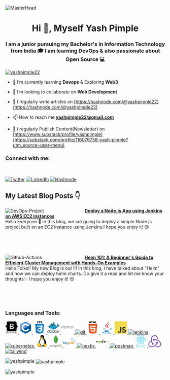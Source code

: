 ![MasterHead](https://raw.githubusercontent.com/halfrost/halfrost/master/icons/header_.png)
<h1 align="center">Hi 👋, Myself Yash Pimple</h1>
<h3 align="center">I am a junior pursuing my Bachelor's in Information Technology from India 🎓 I am learning DevOps & also passionate about Open Source 💻</h3>


<p align="left"> <a href="https://twitter.com/yashpimple22" target="blank"><img src="https://img.shields.io/twitter/follow/yashpimple22?logo=twitter&style=for-the-badge" alt="yashpimple22" /></a> </p>


- 🌱 I’m currently learning **Devops** & Exploring **Web3**

- 👯 I’m looking to collaborate on **Web Development**

- 📝 I regularly write articles on [https://hashnode.com/@yashpimple22](https://hashnode.com/@yashpimple22)

- 📫 How to reach me **yashpimple22@gmail.com**

- 📰 I regularly Publish Content(Newsletter) on [https://www.substack/profile/yashpimple](https://substack.com/profile/116076738-yash-pimple?utm_source=user-menu)


<h3 align="left">Connect with me:</h3>
</br>

[![Twitter](https://img.shields.io/badge/Twitter-%231DA1F2.svg?style=for-the-badge&logo=Twitter&logoColor=white)](https://twitter.com/Yashpimple22)
[![LinkedIn](https://img.shields.io/badge/linkedin-%230077B5.svg?style=for-the-badge&logo=linkedin&logoColor=white)](https://www.linkedin.com/in/yash-pimple/)
[![Hashnode](https://img.shields.io/badge/Hashnode-2962FF?style=for-the-badge&logo=hashnode&logoColor=white)](https://yashpimple.hashnode.dev/)



## My Latest Blog Posts 👇
<!-- HASHNODE_BLOG:START -->
<p align="left">
<a href="https://devopscommunity.hashnode.dev/deploy-a-nodejs-app-using-jenkins-on-aws-ec2-instances" title="Deploy a Node.js App using Jenkins on AWS EC2 instances"><img src="https://user-images.githubusercontent.com/97302447/224335559-18c2e5f5-ac75-4e6e-a5a8-8fcb7fb9c341.png" alt="DevOps-Project" width="250px" align="left" /></a>
<a href="https://devopscommunity.hashnode.dev/deploy-a-nodejs-app-using-jenkins-on-aws-ec2-instances" title="Deploy a Node.js App using Jenkins on AWS EC2 instances"><strong>Deploy a Node.js App using Jenkins on AWS EC2 instances</strong></a>
<br/> Hello Everyone 👋 In this blog, we are going to deploy a simple Node.js project built on an EC2 instance using Jenkins.I hope you enjoy it! 😊
</p>


</br></br></br>

<p align="left">
<a href="https://yashpimple.hashnode.dev/helm-101-a-beginners-guide-to-efficient-cluster-management-with-hands-on-examples-1" title="Helm 101: A Beginner's Guide to Efficient Cluster Management with Hands-On Examples"><img src="https://user-images.githubusercontent.com/97302447/216414184-3badada5-c021-46a3-b8ff-352a95f4eb70.png" alt="Github-Actions" width="250px" align="left" /></a>
<a href="https://yashpimple.hashnode.dev/helm-101-a-beginners-guide-to-efficient-cluster-management-with-hands-on-examples-1" title="Helm 101: A Beginner's Guide to Efficient Cluster Management with Hands-On Examples"><strong>Helm 101: A Beginner's Guide to Efficient Cluster Management with Hands-On Examples</strong></a>
<br/> Hello Folks!! My new Blog is out !!! In this blog, I have talked about "Helm" and how we can deploy helm charts. Do give it a read and let me know your thoughts✨ I hope you enjoy it! 😊
</p>

<!-- HASHNODE_BLOG:END -->
</br></br></br>

<h3 align="left">Languages and Tools:</h3>
<p align="left"> <a href="https://getbootstrap.com" target="_blank" rel="noreferrer"> <img src="https://raw.githubusercontent.com/devicons/devicon/master/icons/bootstrap/bootstrap-plain-wordmark.svg" alt="bootstrap" width="40" height="40"/> </a> <a href="https://www.cprogramming.com/" target="_blank" rel="noreferrer"> <img src="https://raw.githubusercontent.com/devicons/devicon/master/icons/c/c-original.svg" alt="c" width="40" height="40"/> </a> <a href="https://www.w3schools.com/css/" target="_blank" rel="noreferrer"> <img src="https://raw.githubusercontent.com/devicons/devicon/master/icons/css3/css3-original-wordmark.svg" alt="css3" width="40" height="40"/> </a> <a href="https://www.docker.com/" target="_blank" rel="noreferrer"> <img src="https://raw.githubusercontent.com/devicons/devicon/master/icons/docker/docker-original-wordmark.svg" alt="docker" width="40" height="40"/> </a> <a href="https://expressjs.com" target="_blank" rel="noreferrer"> <img src="https://raw.githubusercontent.com/devicons/devicon/master/icons/express/express-original-wordmark.svg" alt="express" width="40" height="40"/> </a> <a href="https://git-scm.com/" target="_blank" rel="noreferrer"> <img src="https://www.vectorlogo.zone/logos/git-scm/git-scm-icon.svg" alt="git" width="40" height="40"/> </a> <a href="https://www.w3.org/html/" target="_blank" rel="noreferrer"> <img src="https://raw.githubusercontent.com/devicons/devicon/master/icons/html5/html5-original-wordmark.svg" alt="html5" width="40" height="40"/> </a> <a href="https://www.java.com" target="_blank" rel="noreferrer"> <img src="https://raw.githubusercontent.com/devicons/devicon/master/icons/java/java-original.svg" alt="java" width="40" height="40"/> </a> <a href="https://developer.mozilla.org/en-US/docs/Web/JavaScript" target="_blank" rel="noreferrer"> <img src="https://raw.githubusercontent.com/devicons/devicon/master/icons/javascript/javascript-original.svg" alt="javascript" width="40" height="40"/> </a> <a href="https://www.jenkins.io" target="_blank" rel="noreferrer"> <img src="https://www.vectorlogo.zone/logos/jenkins/jenkins-icon.svg" alt="jenkins" width="40" height="40"/> </a> <a href="https://kubernetes.io" target="_blank" rel="noreferrer"> <img src="https://www.vectorlogo.zone/logos/kubernetes/kubernetes-icon.svg" alt="kubernetes" width="40" height="40"/> </a> <a href="https://www.linux.org/" target="_blank" rel="noreferrer"> <img src="https://raw.githubusercontent.com/devicons/devicon/master/icons/linux/linux-original.svg" alt="linux" width="40" height="40"/> </a> <a href="https://www.mongodb.com/" target="_blank" rel="noreferrer"> <img src="https://raw.githubusercontent.com/devicons/devicon/master/icons/mongodb/mongodb-original-wordmark.svg" alt="mongodb" width="40" height="40"/> </a> <a href="https://www.mysql.com/" target="_blank" rel="noreferrer"> <img src="https://raw.githubusercontent.com/devicons/devicon/master/icons/mysql/mysql-original-wordmark.svg" alt="mysql" width="40" height="40"/> </a> <a href="https://nextjs.org/" target="_blank" rel="noreferrer"> <img src="https://cdn.worldvectorlogo.com/logos/nextjs-2.svg" alt="nextjs" width="40" height="40"/> </a> <a href="https://nodejs.org" target="_blank" rel="noreferrer"> <img src="https://raw.githubusercontent.com/devicons/devicon/master/icons/nodejs/nodejs-original-wordmark.svg" alt="nodejs" width="40" height="40"/> </a> <a href="https://postman.com" target="_blank" rel="noreferrer"> <img src="https://www.vectorlogo.zone/logos/getpostman/getpostman-icon.svg" alt="postman" width="40" height="40"/> </a> <a href="https://reactjs.org/" target="_blank" rel="noreferrer"> <img src="https://raw.githubusercontent.com/devicons/devicon/master/icons/react/react-original-wordmark.svg" alt="react" width="40" height="40"/> </a> <a href="https://redux.js.org" target="_blank" rel="noreferrer"> <img src="https://raw.githubusercontent.com/devicons/devicon/master/icons/redux/redux-original.svg" alt="redux" width="40" height="40"/> </a> <a href="https://tailwindcss.com/" target="_blank" rel="noreferrer"> <img src="https://www.vectorlogo.zone/logos/tailwindcss/tailwindcss-icon.svg" alt="tailwind" width="40" height="40"/> </a> </p>


<p><img align="left" src="https://github-readme-stats.vercel.app/api/top-langs?username=yashpimple&show_icons=true&locale=en&layout=compact" alt="yashpimple" /></p>

<p>&nbsp;<img align="center" src="https://github-readme-stats.vercel.app/api?username=yashpimple&show_icons=true&locale=en" alt="yashpimple" /></p>

<p><img align="center" src="https://github-readme-streak-stats.herokuapp.com/?user=yashpimple&" alt="yashpimple" /></p>



